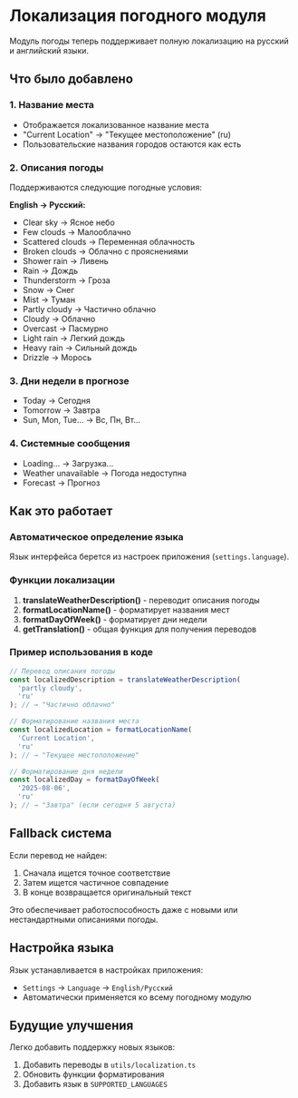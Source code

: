# Локализация погодного модуля

Модуль погоды теперь поддерживает полную локализацию на русский и английский языки.

## Что было добавлено

### 1. Название места
- Отображается локализованное название места
- "Current Location" → "Текущее местоположение" (ru)
- Пользовательские названия городов остаются как есть

### 2. Описания погоды
Поддерживаются следующие погодные условия:

**English → Русский:**
- Clear sky → Ясное небо
- Few clouds → Малооблачно
- Scattered clouds → Переменная облачность
- Broken clouds → Облачно с прояснениями
- Shower rain → Ливень
- Rain → Дождь
- Thunderstorm → Гроза
- Snow → Снег
- Mist → Туман
- Partly cloudy → Частично облачно
- Cloudy → Облачно
- Overcast → Пасмурно
- Light rain → Легкий дождь
- Heavy rain → Сильный дождь
- Drizzle → Морось

### 3. Дни недели в прогнозе
- Today → Сегодня
- Tomorrow → Завтра
- Sun, Mon, Tue... → Вс, Пн, Вт...

### 4. Системные сообщения
- Loading... → Загрузка...
- Weather unavailable → Погода недоступна
- Forecast → Прогноз

## Как это работает

### Автоматическое определение языка
Язык интерфейса берется из настроек приложения (`settings.language`).

### Функции локализации

1. **translateWeatherDescription()** - переводит описания погоды
2. **formatLocationName()** - форматирует названия мест
3. **formatDayOfWeek()** - форматирует дни недели
4. **getTranslation()** - общая функция для получения переводов

### Пример использования в коде

```typescript
// Перевод описания погоды
const localizedDescription = translateWeatherDescription(
  'partly cloudy', 
  'ru'
); // → "Частично облачно"

// Форматирование названия места
const localizedLocation = formatLocationName(
  'Current Location', 
  'ru'
); // → "Текущее местоположение"

// Форматирование дня недели
const localizedDay = formatDayOfWeek(
  '2025-08-06', 
  'ru'
); // → "Завтра" (если сегодня 5 августа)
```

## Fallback система

Если перевод не найден:
1. Сначала ищется точное соответствие
2. Затем ищется частичное совпадение
3. В конце возвращается оригинальный текст

Это обеспечивает работоспособность даже с новыми или нестандартными описаниями погоды.

## Настройка языка

Язык устанавливается в настройках приложения:
- `Settings` → `Language` → `English/Русский`
- Автоматически применяется ко всему погодному модулю

## Будущие улучшения

Легко добавить поддержку новых языков:
1. Добавить переводы в `utils/localization.ts`
2. Обновить функции форматирования
3. Добавить язык в `SUPPORTED_LANGUAGES`
